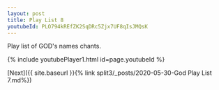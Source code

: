 ```yaml
---
layout: post
title: Play List 8
youtubeId: PLO794kREfZK2SqDRc5Zjx7UF8qIsJMQsK
---
```

 
 
Play list of GOD's names chants.
 
{% include youtubePlayer1.html id=page.youtubeId %}
 

[Next]({{ site.baseurl }}{% link  split3/_posts/2020-05-30-God Play List 7.md%})
